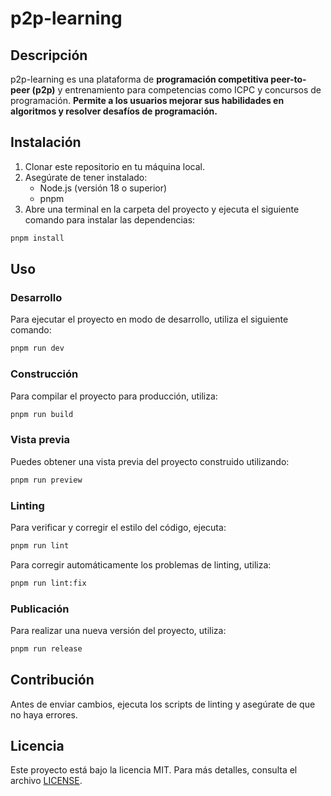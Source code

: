 # p2p-learning

## Descripción

p2p-learning es una plataforma de **programación competitiva peer-to-peer (p2p)** y entrenamiento para competencias como ICPC y concursos de programación. **Permite a los usuarios mejorar sus habilidades en algoritmos y resolver desafíos de programación.**

## Instalación

1. Clonar este repositorio en tu máquina local.
2. Asegúrate de tener instalado:
    * Node.js (versión 18 o superior)
    * pnpm
3. Abre una terminal en la carpeta del proyecto y ejecuta el siguiente comando para instalar las dependencias:

```bash
pnpm install
```

## Uso

### Desarrollo

Para ejecutar el proyecto en modo de desarrollo, utiliza el siguiente comando:

```bash
pnpm run dev
```

### Construcción

Para compilar el proyecto para producción, utiliza:

```bash
pnpm run build
```

### Vista previa

Puedes obtener una vista previa del proyecto construido utilizando:

```bash
pnpm run preview
```

### Linting

Para verificar y corregir el estilo del código, ejecuta:

```bash
pnpm run lint
```

Para corregir automáticamente los problemas de linting, utiliza:

```bash
pnpm run lint:fix
```

### Publicación

Para realizar una nueva versión del proyecto, utiliza:

```bash
pnpm run release
```

## Contribución

Antes de enviar cambios, ejecuta los scripts de linting y asegúrate de que no haya errores.

## Licencia

Este proyecto está bajo la licencia MIT. Para más detalles, consulta el archivo [LICENSE](LICENSE).
